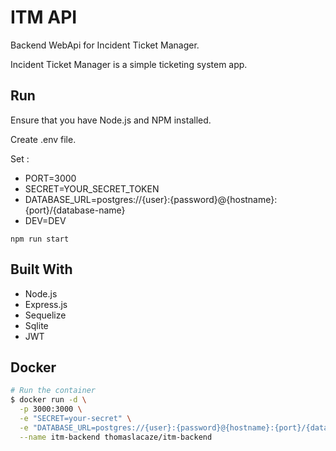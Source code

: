 # ITM API

Backend WebApi for Incident Ticket Manager.

Incident Ticket Manager is a simple ticketing system app.

## Run

Ensure that you have Node.js and NPM installed.

Create .env file.

Set : 
- PORT=3000
- SECRET=YOUR_SECRET_TOKEN
- DATABASE_URL=postgres://{user}:{password}@{hostname}:{port}/{database-name}
- DEV=DEV

```
npm run start
```

## Built With

- Node.js
- Express.js
- Sequelize
- Sqlite
- JWT

## Docker

```sh
# Run the container
$ docker run -d \
  -p 3000:3000 \
  -e "SECRET=your-secret" \
  -e "DATABASE_URL=postgres://{user}:{password}@{hostname}:{port}/{database-name}" \
  --name itm-backend thomaslacaze/itm-backend
```
